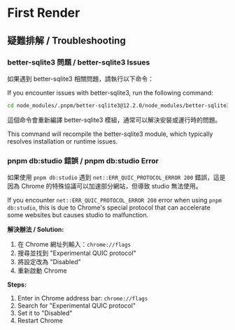 # First Render

## 疑難排解 / Troubleshooting

### better-sqlite3 問題 / better-sqlite3 Issues

如果遇到 better-sqlite3 相關問題，請執行以下命令：

If you encounter issues with better-sqlite3, run the following command:

```bash
cd node_modules/.pnpm/better-sqlite3@12.2.0/node_modules/better-sqlite3 && pnpm build-release
```

這個命令會重新編譯 better-sqlite3 模組，通常可以解決安裝或運行時的問題。

This command will recompile the better-sqlite3 module, which typically resolves installation or runtime issues.

### pnpm db:studio 錯誤 / pnpm db:studio Error

如果使用 `pnpm db:studio` 遇到 `net::ERR_QUIC_PROTOCOL_ERROR 200` 錯誤，這是因為 Chrome 的特殊協議可以加速部分網站，但導致 studio 無法使用。

If you encounter `net::ERR_QUIC_PROTOCOL_ERROR 200` error when using `pnpm db:studio`, this is due to Chrome's special protocol that can accelerate some websites but causes studio to malfunction.

**解決辦法 / Solution:**

1. 在 Chrome 網址列輸入：`chrome://flags`
2. 搜尋並找到 "Experimental QUIC protocol"
3. 將設定改為 "Disabled"
4. 重新啟動 Chrome

**Steps:**

1. Enter in Chrome address bar: `chrome://flags`
2. Search for "Experimental QUIC protocol"
3. Set it to "Disabled"
4. Restart Chrome
